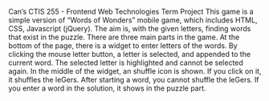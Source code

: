 Can’s CTIS 255 - Frontend Web Technologies Term Project This game is a simple version of “Words of Wonders” mobile game, which includes HTML, CSS, Javascript (jQuery). The aim is, with the given letters, finding words that exist in the puzzle. There are three main parts in the game. At the bottom of the page, there is a widget to enter letters of the words. By clicking the mouse letter button, a letter is selected, and appended to the current word. The selected letter is highlighted and cannot be selected again. In the middle of the widget, an shuffle icon is shown. If you click on it, it shuffles the leGers. After starting a word, you cannot shuffle the leGers. If you enter a word in the solution, it shows in the puzzle part.
